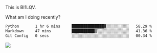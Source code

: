This is BI1LQV.

What am I doing recently?

<!--START_SECTION:waka-->

```txt
Python       1 hr 6 mins     ██████████████▓░░░░░░░░░░   58.29 %
Markdown     47 mins         ██████████▒░░░░░░░░░░░░░░   41.36 %
Git Config   0 secs          ░░░░░░░░░░░░░░░░░░░░░░░░░   00.34 %
```

<!--END_SECTION:waka-->

<img src="https://github-readme-stats.vercel.app/api?username=bi1lqv&show_icons=true&count_private=true">
